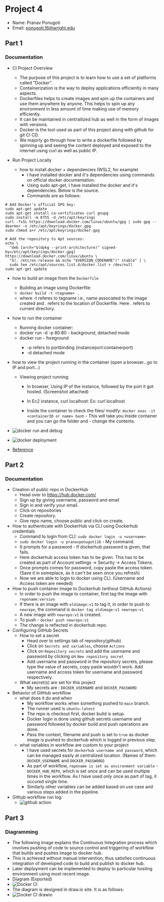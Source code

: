 # Project 4
- Name: Pranav Ponugoti
- Email: ponugoti.16@wright.edu

## Part 1
### Documentation
- CI Project Overview
  - The purpose of this project is to learn how to use a set of platforms called "Docker".
  - Containerization is the way to deploy applications efficiently in many aspects.
  - Dockerfiles helps to create images and spin up the containers and use them anywhere by anyone. This helps to spin up any environment in less amount of time making use of memory efficiently.
  - It can be maintained in centrailized hub as well in the form of images with versions.
  - Docker is the tool used as part of this project along with github for git CI CD.
  - We majorly go through how to write a dockerfile followed by spinning up and seeing the content deployed and exposed to the internet using curl as well as public IP.

- Run Project Locally
  - how to install docker + dependencies (WSL2, for example)
    - I have installed docker and it's dependencies using commands on official docker documentation.
    - Using sudo apt-get, I have installed the docker and it's dependencies. Below is the source.
    - Commands are as follows:
```
# Add Docker's official GPG key:
sudo apt-get update
sudo apt-get install ca-certificates curl gnupg
sudo install -m 0755 -d /etc/apt/keyrings
curl -fsSL https://download.docker.com/linux/ubuntu/gpg | sudo gpg --dearmor -o /etc/apt/keyrings/docker.gpg
sudo chmod a+r /etc/apt/keyrings/docker.gpg

# Add the repository to Apt sources:
echo \
  "deb [arch="$(dpkg --print-architecture)" signed-by=/etc/apt/keyrings/docker.gpg] https://download.docker.com/linux/ubuntu \
  "$(. /etc/os-release && echo "$VERSION_CODENAME")" stable" | \
  sudo tee /etc/apt/sources.list.d/docker.list > /dev/null
sudo apt-get update
```
  
  - how to build an image from the `Dockerfile`
    - Building an image using Dockerfile:
    - `docker build -t <tagname> .`
    - where -t referes to tagname i.e., name associated to the image created and . refers to the location of Dockerfile. Here . refers to current directory.
  
  - how to run the container
    - Running docker container:
    - docker run -d -p 80:80 <imagename> - background, detached mode
    - docker run <imagename> - foreground
      - -p refers to portbinding (instanceport:containerport)
      - -d detached mode
  - how to view the project running in the container (open a browser...go to IP and port...)
    - Viewing project running:
        - In browser, Using IP of the instance, followed by the port it got hosted. (Screenshot attached)
        - In Ec2 instance, curl localhost:<portnumber> Ex: curl localhost

        - Inside the container to check the files/ modify:
    `docker exec -it <containerID or name> bash` - This will take you inside container and you can go the folder and  - change the contents.
  - ![docker run and debug](images/docker1.png)
  - ![docker deployment](images/docker2.png)
  - [Reference](https://docs.docker.com/engine/install/ubuntu/)

## Part 2
### Documentation

 - Creation of public repo in DockerHub
    - Head over to https://hub.docker.com/
    - Sign up by giving username, password and email
    - Sign in and verify your email.
    - Click on repositories
    - Create repository.
    - Give repo name, choose public and click on create.
 - How to authenticate with DockerHub via CLI using Dockerhub credentials
    - Command to login from CLI: `sudo docker login -u <username>`
    - `sudo docker login -u pranavponugoti16` - My command.
    - It prompts for a password - If dockerhub password is given, that fails.
    - Here dockerhub access token has to be given. This has to be created as part of Account settings -> Security -> Access Tokens.
    - Once prompts comes for password, copy paste the access token. (Save it in someplace, as it can't be seen once you refresh)
    - Now we are able to login to docker using CLI. (Username and Access token are needed)
 - How to push container image to Dockerhub (without GitHub Actions)
    - In order to push the image to container, first tag the image with `reponame:version`
    - If there is an image with `oldimage:v1` to tag it, in order to push to `newrepo`, the command is `docker tag oldimage:v1 newrepo:v1`
    - A new image with `newrepo:v1` is created.
    - To push - `docker push newrepo:v1`
    - The change is reflected in dockerhub repo.
 - Configuring GitHub Secrets
    - How to set a secret
        - Head over to settings tab of repository(github)
        - Click on `Secrets and variables`, choose `Actions`
        - Click on `Repository secrets` and add the username and password by clicking on `New repository secret`
        - Add username and password in the repository secrets, please type the value of secrets, copy paste wouldn't work. Add username and access token for username and password respectively.
    - What secret(s) are set for this project
        - My secrets are : `DOCKER_USERNAME` and `DOCKER_PASSWORD`
 - Behavior of GitHub workflow
    - what does it do and when
        - My workflow works when something pushed to `main` branch.
        - The runner used is `ubuntu-latest`
        - The repo is checkout first, docker build is setup.
        - Docker login is done using github secrets username and password followed by docker build and push operations are done.
        - Pass the context, filename and push is set to `true` as docker image is pushed to dockerhub which is logged in previous step.
    - what variables in workflow are custom to your project
        - I have used secrets for `dockerhub username and password`, which can be managed easily at centralized location. (Names of them: `DOCKER_USERNAME` and `DOCKER_PASSWORD`)
        - As part of workflow, `reponame is set as environment variable` - `DOCKER_HUB_REPO`, which is set once and can be used multiple times in the workflow. As I have used only once as part of tag, it occured single time.
        - Similarly other variables can be added based on use case and various steps added in the pipeline.
 - Github workflow run log:
    - ![github action](images/docker3.png)

## Part 3
### Diagramming

- The following image explains the Continuous Integration process which involves pushing of code to source control and triggering of workflow that builds and pushes image to docker hub. 
- This is achieved without manual intervention, thus satisfies continuous integration of developed code to build and publish to docker hub.
- Later deployment can be implemented to deploy to particular hosting environment using most recent image.
- Diagram (Exported)
- ![Docker CI](images/Proj4%20CI.png)
- The diagram is designed in draw.io site. It is as follows:
- ![Docker CI drawio](images/Proj4%20CI%20drawio.png)

